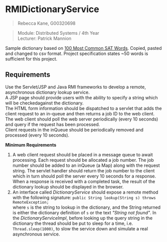# RMIDictionaryService
> Rebecca Kane, G00320698  

> Module: Distributed Systems / 4th Year  
> Lecturer: Patrick Mannion  

Sample dictionary based on [100 Most Common SAT Words](http://education.yourdictionary.com/for-students-and-parents/100-most-common-sat-words.html). Copied, pasted and changed to csv format. Project specification states ~50 words is sufficient for this project.

## Requirements
Use the Servlet/JSP and Java RMI frameworks to develop a remote, asynchronous dictionary lookup service.  
A JSP page should provide users with the ability to specify a string which will be checkedagainst the dictionary.  
The HTML form information should be dispatched to a servlet that adds the client request to an in-queue and then returns a job ID to the web client.  
The web client should poll the web server periodically (every 10 seconds) and query if the request has been processed.  
Client requests in the inQueue should be periodically removed and processed (every 10 seconds).  

**Minimum Requirements**  
1. A web client request should be placed in a message queue to await processing. Each request should be allocated a job number. The job number should be added to an inQueue (a Map) along with the request string. The servlet handler should return the job number to the client which in turn should poll the server every 10 seconds for a response. When a response is received with a completed task, the result of the dictionary lookup should be displayed in the browser.
2. An interface called *DictionaryService* should expose a remote method with the following signature:
`public String lookup(String s) throws RemoteException;`  
where `s` is the string to lookup in the dictionary, and the String returned is either the dictionary definition of `s` or the text *"String not found"*. In the *DictionaryServiceImpl*, before looking up the query string in the dictionary the thread should be put to sleep for a time, i.e. `Thread.sleep(1000)`, to slow the service down and simulate a real asynchronous service.
